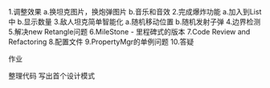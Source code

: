 1.调整效果
    a.换坦克图片，换炮弹图片
    b.音乐和音效
2.完成爆炸功能
    a.加入到List中
    b.显示数量
3.敌人坦克简单智能化
    a.随机移动位置
    b.随机发射子弹
4.边界检测
5.解决new Retangle问题
6.MileStone - 里程碑式的版本
7.Code Review and Refactoring
8.配置文件
9.PropertyMgr的单例问题
10.答疑

作业

整理代码
写出首个设计模式
    
    